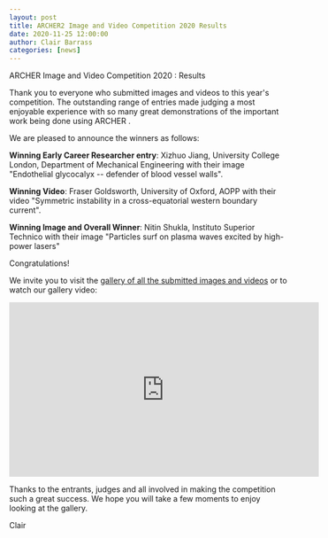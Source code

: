 ```yaml
---
layout: post
title: ARCHER2 Image and Video Competition 2020 Results
date: 2020-11-25 12:00:00
author: Clair Barrass
categories: [news]
---
```


ARCHER Image and Video Competition 2020 : Results

Thank you to everyone who submitted images and videos to this year's competition.   The outstanding range of entries made judging a most enjoyable experience with so many great demonstrations of the  important work being done using ARCHER .

We are pleased to announce the winners as follows:

**Winning Early Career Researcher entry**: Xizhuo Jiang, University College London, Department of Mechanical Engineering with their image "Endothelial glycocalyx -- defender of blood vessel walls".

**Winning Video**: Fraser Goldsworth, University of Oxford, AOPP with their video "Symmetric instability in a cross-equatorial western boundary current".

**Winning Image and Overall Winner**: Nitin Shukla, Instituto Superior Technico with their image "Particles surf on plasma waves excited by high-power lasers"
  
Congratulations!

We invite you to visit the [gallery of all the submitted images and videos](https://www.archer2.ac.uk/about/gallery/2020-image-comp/) or to watch our gallery video:



<div>
	<iframe title="Video" width="560" height="315" src="https://www.youtube.com/embed/Bvs7b0M_028" frameborder="0" allow="accelerometer; autoplay; encrypted-media; gyroscope; picture-in-picture" allowfullscreen></iframe>
</div>

Thanks to the entrants, judges and all involved in making the competition such a great success.  We hope you will take a few moments to enjoy looking at the gallery.

Clair


